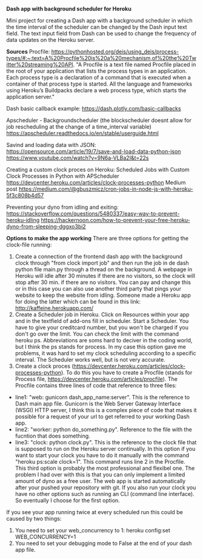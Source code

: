 

**Dash app with background scheduler for Heroku**

Mini project for creating a Dash app with a background scheduler in which the time interval of the scheduler can be changed by the Dash input text field. 
The text input field from Dash can be used to change the frequency of data updates on the Heroku server.  

**Sources**
Procfile:
https://pythonhosted.org/deis/using_deis/process-types/#:~:text=A%20Procfile%20is%20a%20mechanism,of%20the%20Twitter%20streaming%20API.
"A Procfile is a text file named Procfile placed in the root of your application that lists the process types in an application. Each process type is a declaration of a command that is executed when a container of that process type is started. All the language and frameworks using Heroku’s Buildpacks declare a web process type, which starts the application server."

Dash basic callback example:
https://dash.plotly.com/basic-callbacks

Apscheduler - Backgroundscheduler (the blockscheduler doesnt allow for job rescheduling at the change of a time_interval variable)
https://apscheduler.readthedocs.io/en/stable/userguide.html

Savind and loading data with JSON:
https://opensource.com/article/19/7/save-and-load-data-python-json
https://www.youtube.com/watch?v=9N6a-VLBa2I&t=22s

Creating a custom clock proces on Heroku:
Scheduled Jobs with Custom Clock Processes in Python with APScheduler
https://devcenter.heroku.com/articles/clock-processes-python
Medium post
https://medium.com/@gbuszmicz/cron-jobs-in-node-js-with-heroku-5f3c808b4d57

Preventing your dyno from idling and exiting:
https://stackoverflow.com/questions/5480337/easy-way-to-prevent-heroku-idling
https://hackernoon.com/how-to-prevent-your-free-heroku-dyno-from-sleeping-dggxo3bi2


**Options to make the app working**
There are three options for getting the clock-file running:
1) Create a connection of the frontend dash app with the background clock through "from clock import job" and then run the job in de dash python file main.py through a thread on the background. A webpage in Heroku will idle after 30 minutes if there are no visitors, so the clock will stop after 30 min. if there are no visitors. You can pay and change this or in this case you can also use another third party that pings your website to keep the website from idling. Someone made a Heroku app for doing the latter which can be found in this link: http://kaffeine.herokuapp.com/
2) Create a Scheduler job in Heroku. Click on Resources within your app and in the textfield of add-ons fill in scheduler. Start a Scheduler. You have to give your creditcard number, but you won't be charged if you don't go over the limit. You can check the limit with the command heroku ps. Abbreviations are soms hard to deciver in the coding world, but I think the ps stands for process. In my case this option gave me problems, it was hard to set my clock scheduling according to a specific interval. The Scheduler works well, but is not very accurate.  
3) Create a clock proces (https://devcenter.heroku.com/articles/clock-processes-python). To do this you have to create a Procfile (stands for Process file, https://devcenter.heroku.com/articles/procfile). The Procfile contains three lines of code that reference to three files: 
- line1: "web: gunicorn dash_app_name:server". This is the reference to Dash main app file. Gunicorn is the Web Server Gateway Interface (WSGI) HTTP server, I think this is a complex piece of code that makes it possible for a request of your url to get referred to your working Dash app. 
- line2: "worker: python do_something.py". Reference to the file with the fucntion that does something. 
- line3: "clock: python clock.py". This is the reference to the clock file that is supposed to run on the Heroku server continually.
In this option if you want to start your clock you have to do it manually with the command "heroku ps:scale clock=1". This command runs line 2 in the Procfile. This third option is probably the most professional and flexibel one. The problem I had over with this is that you can only implement a limited amount of dyno as a free user. The web app is started automatically after your pushed your repository with git. If you also run your clock you have no other options such as running an CLI (command line interface). So eventually I choose for the first option. 

If you see your app running twice at every scheduled run this could be caused by two things: 
1) You need to set your web_concurrency to 1:
  heroku config:set WEB_CONCURRENCY=1
2) You need to set your debugging mode to False at the end of your dash app file. 
  
